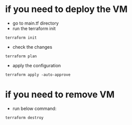 # if you need to deploy the VM
- go to main.tf directory
- run the terraform init
```
terraform init
```
- check the changes
```
terraform plan
```
- apply the configuration
```
terraform apply -auto-approve
```
# if you need to remove VM
- run below command:
```
terraform destroy
```
